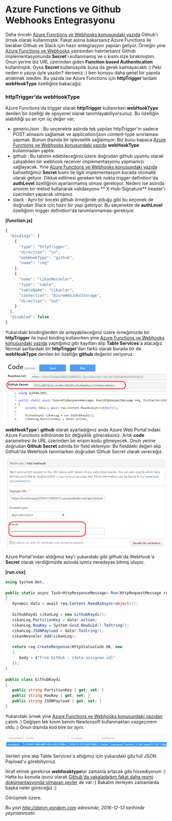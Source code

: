 # Azure Functions ve Github Webhooks Entegrasyonu 

Daha önceki [Azure Functions ve Webhooks konusundaki yazıda](http://daron.yondem.com/software/post/Azure_Functions_ile_Webhooks_Binding) Github'ı örnek olarak kullanmıştık. Fakat aslına bakarsanız Azure Functions ile beraber Github ve Slack için hazır entegrasyon yapıları geliyor. Örneğin yine [Azure Functions ve Webhooks](http://daron.yondem.com/software/post/Azure_Functions_ile_Webhooks_Binding) yazısından hatırlarsanız Github implementasyonunda **Secret**'ı kullanmamış ve o kısmı size bırakmıştım. Onun yerine biz URL üzerinden giden **Function based Authentication** kullanmıştık. Oysa **Secret** kullansaydık buna da gerek kalmayacaktı :) Peki neden o yazıyı öyle yazdın? derseniz :) ben konuyu daha genel bir yapıda anlatmak istedim. Bu yazıda ise Azure Functions için **httpTrigger**'lardaki **webHookType** özelliğine bakacağız.

### httpTrigger'da webHookType   

Azure Functions'da trigger olarak **httpTrigger** kullanırken **webHookType** denilen bir özelliği de opsyonel olarak tanımlayabiliyorsunuz. Bu özelliğin alabildiği şu an için üç değer var; 

- genericJson : Bu seçenekte aslında tek yapılan httpTrigger'ın sadece POST almasını sağlamak ve application/json content-type sınırlaması yapmak. Bunun dışında bir işlevsellik sağlamıyor. Biz bunu kapaca [Azure Functions ve Webhooks konusundaki yazıda](http://daron.yondem.com/software/post/Azure_Functions_ile_Webhooks_Binding) **webHookType** kullanmadan yaptık.
- github : Bu tahmin edebileceğiniz üzere doğrudan github uyumlu olarak çalışabilen bir webhook receiver implementasyonu yapmamızı sağlayacak. Yine [Azure Functions ve Webhooks konusundaki yazıda](http://daron.yondem.com/software/post/Azure_Functions_ile_Webhooks_Binding) bahsettiğimiz **Secret** kısmı ile ilgili implementasyon burada otomatik olarak geliyor. Dikkat edilmesi gereken tek nokta trigger definition'da **authLevel** özelliğinin ayarlanmamış olması gerekiyor. Nedeni ise aslında anonim bir metod kullanarak validasyonu ** X-Hub-Signature** header'ı üzerinden yapacak olmamız. 
- slack : Aynı bir önceki github örneğinde olduğu gibi bu seçenek de doğrudan Slack için hazır bir yapı getiriyor. Bu seçenekte de **authLevel** özelliğinin trigger definition'da tanımlanmaması gerekiyor. 

**[function.js]**
```javascript
{
  "bindings": [
    {
      "type": "httpTrigger",
      "direction": "in",
      "webHookType": "github",
      "name": "req"
    },
    {
      "name": "cikanNesneler",
      "type": "table",
      "tableName": "Cikanlar",
      "connection": "AzureWebJobsStorage",
      "direction": "out"
    }
  ],
  "disabled": false
}
```

Yukarıdaki bindinglerden de anlayabileceğiniz üzere örneğimizde bir **httpTrigger** ile input binding kullanırken yine [Azure Functions ve Webhooks konusundaki yazıda](http://daron.yondem.com/software/post/Azure_Functions_ile_Webhooks_Binding) yaptığımız gibi kayıtları alıp **Table Services**'a atacağız. Normal şartlardaki bir **httpTrigger**'dan farklı olarak burada bir de **webHookType** denilen bir özelliğe **github** değerini veriyoruz. 

![Github Secret doğrudan ekranda.](media/Azure_Functions_ve_Github_Webhooks_Entegrasyonu/github-webhook-1.png)

**webHookType**'ı **github** olarak ayarladığınız anda Azure Web Portal'ındaki Azure Functions editöründe bir değişiklik göreceksiniz. Artık **code** parametresi ile URL üzerinden bir erişim kodu gitmeyecek. Onun yerine doğrudan **Github Secret** adında bir field ekleniyor. Bu fielddeki değeri alıp Github'da WebHook tanımlarken doğrudan Github Secret olarak vereceğiz.

![Github Secret'ı Webhook tanımlarken Github'a veriyoruz.](media/Azure_Functions_ve_Github_Webhooks_Entegrasyonu/github-webhook-2.png)

Azure Portal'ından aldığımız key'i yukarıdaki gibi github'da WebHook'a **Secret** olarak verdiğimizde aslında işimiz neredeyse bitmiş oluyor.

**[run.csx]**
```CS 
using System.Net;

public static async Task<HttpResponseMessage> Run(HttpRequestMessage req, ICollector<GithubKaydi> cikanNesneler, TraceWriter log)
{
   dynamic data = await req.Content.ReadAsAsync<object>();

   GithubKaydi cikanLog = new GithubKaydi();
   cikanLog.PartitionKey = data?.action;
   cikanLog.RowKey = System.Guid.NewGuid().ToString();
   cikanLog.JSONPayload = data?.ToString();
   cikanNesneler.Add(cikanLog);

   return req.CreateResponse(HttpStatusCode.OK, new
   {
      body = $"From GitHub : {data.assignee.id}"
   });
}

public class GithubKaydi
{
   public string PartitionKey { get; set; }
   public string RowKey { get; set; }
   public string JSONPayload { get; set; }
}
```

Yukarıdaki örnek yine [Azure Functions ve Webhooks konusundaki yazıdan](http://daron.yondem.com/software/post/Azure_Functions_ile_Webhooks_Binding) çalıntı :) Değişen tek kısım benim Newtonsoft kullanmaktan vazgeçmem oldu :) Onun dışında kod bire bir aynı. 

![Github'dan gelen webhook verileri Table Services'da.](media/Azure_Functions_ve_Github_Webhooks_Entegrasyonu/github-webhook-3.png)

Verileri yine alıp Table Services'a attığımız için yukarıdaki gibi full JSON Payload'u görebiliyoruz. 

İtiraf etmek gerekirse **webhooktype**lar zamanla artacak gibi hissediyorum :) Hatta bu konuda ipucu olarak [Github'da yakaladağım fakat daha resmi dokümantasyonda olmayan şeyler](https://github.com/Azure/azure-webjobs-sdk-script/blob/1ab54a94916c8180105af1e43b24a483f070a53f/sample/WebHook-Azure-CSharp/function.json) de var :) Bakalım ilerleyen zamanlarda başka neler göreceğiz :)

Görüşmek üzere.


*Bu yazi http://daron.yondem.com adresinde, 2016-12-13 tarihinde yayinlanmistir.*